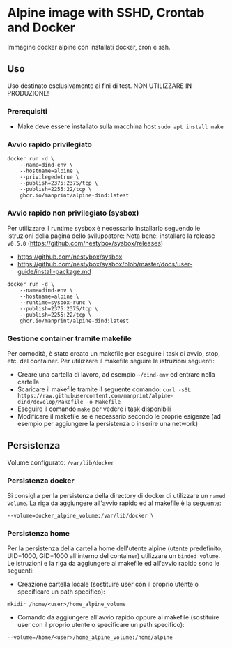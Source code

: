 # Alpine image with SSHD, Crontab and Docker

Immagine docker alpine con installati docker, cron e ssh.

## Uso

Uso destinato esclusivamente ai fini di test.
NON UTILIZZARE IN PRODUZIONE!

### Prerequisiti

- Make deve essere installato sulla macchina host
  `sudo apt install make`

### Avvio rapido privilegiato

```
docker run -d \
	--name=dind-env \
	--hostname=alpine \
	--privileged=true \
	--publish=2375:2375/tcp \
	--publish=2255:22/tcp \
	ghcr.io/manprint/alpine-dind:latest
```
### Avvio rapido non privilegiato (sysbox)

Per utilizzare il runtime sysbox è necessario installarlo seguendo le istruzioni della pagina dello sviluppatore:
Nota bene: installare la release `v0.5.0` (https://github.com/nestybox/sysbox/releases)

- https://github.com/nestybox/sysbox
- https://github.com/nestybox/sysbox/blob/master/docs/user-guide/install-package.md

```
docker run -d \
	--name=dind-env \
	--hostname=alpine \
	--runtime=sysbox-runc \
	--publish=2375:2375/tcp \
	--publish=2255:22/tcp \
	ghcr.io/manprint/alpine-dind:latest
```

### Gestione container tramite makefile

Per comodità, è stato creato un makefile per eseguire i task di avvio, stop, etc. del container.
Per utilizzare il makefile seguire le istruzioni seguenti:

- Creare una cartella di lavoro, ad esempio `~/dind-env` ed entrare nella cartella
- Scaricare il makefile tramite il seguente comando:
  `curl -sSL https://raw.githubusercontent.com/manprint/alpine-dind/develop/Makefile -o Makefile`
- Eseguire il comando `make` per vedere i task disponibili
- Modificare il makefile se è necessario secondo le proprie esigenze (ad esempio per aggiungere la persistenza o inserire una network)

## Persistenza

Volume configurato: `/var/lib/docker`

### Persistenza docker

Si consiglia per la persistenza della directory di docker di utilizzare un `named volume`. La riga da aggiungere all'avvio rapido ed al makefile è la seguente:

```
--volume=docker_alpine_volume:/var/lib/docker \
```

### Persistenza home

Per la persistenza della cartella home dell'utente alpine (utente predefinito, UID=1000, GID=1000 all'interno del container) utilizzare un `binded volume`. Le istruzioni e la riga da aggiungere al makefile ed all'avvio rapido sono le seguenti:

- Creazione cartella locale (sostituire user con il proprio utente o specificare un path specifico):
  
```
mkidir /home/<user>/home_alpine_volume
```

- Comando da aggiungere all'avvio rapido oppure al makefile (sostituire user con il proprio utente o specificare un path specifico):

```
--volume=/home/<user>/home_alpine_volume:/home/alpine
```